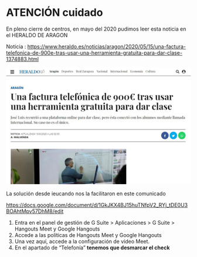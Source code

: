 # ATENCIÓN cuidado
En pleno cierre de centros, en mayo del 2020 pudimos leer esta noticia en el HERALDO DE ARAGON

Noticia : https://www.heraldo.es/noticias/aragon/2020/05/15/una-factura-telefonica-de-900e-tras-usar-una-herramienta-gratuita-para-dar-clase-1374883.html

![](/assets/heraldo.jpg)

La solución desde ieucando nos la facilitaron en este comunicado

https://docs.google.com/document/d/1GkJKX4BJ15huTNfpV2_RYj_tDE0U3BOAhtMpv57DhM8/edit

1. Entra en el panel de gestión de G Suite >  Aplicaciones >  G Suite > Hangouts Meet y Google Hangouts
1. Accede a las políticas de Hangouts Meet y Google Hangouts
1. Una vez aquí, accede a la configuración de vídeo Meet.
1. En el apartado de “Telefonía” **tenemos que desmarcar el check**

